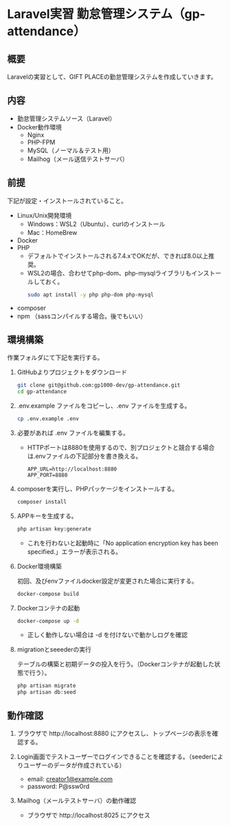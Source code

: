 # Laravel実習 勤怠管理システム（gp-attendance）

## 概要

Laravelの実習として、GIFT PLACEの勤怠管理システムを作成していきます。

## 内容

- 勤怠管理システムソース（Laravel）
- Docker動作環境
    - Nginx
    - PHP-FPM
    - MySQL（ノーマル＆テスト用）
    - Mailhog（メール送信テストサーバ）

## 前提

下記が設定・インストールされていること。

- Linux/Unix開発環境
    - Windows：WSL2（Ubuntu）、curlのインストール
    - Mac：HomeBrew
- Docker
- PHP
    - デフォルトでインストールされる7.4.xでOKだが、できれば8.0以上推奨。
    - WSL2の場合、合わせてphp-dom、php-mysqlライブラリもインストールしておく。
        ```bash
        sudo apt install -y php php-dom php-mysql
        ```
- composer
- npm （sassコンパイルする場合。後でもいい）

## 環境構築

作業フォルダにて下記を実行する。

1. GitHubよりプロジェクトをダウンロード

    ```bash
    git clone git@github.com:gp1000-dev/gp-attendance.git
    cd gp-attendance
    ```

1. .env.example ファイルをコピーし、.env ファイルを生成する。

    ```bash
    cp .env.example .env
    ```

1. 必要があれば .env ファイルを編集する。

    - HTTPポートは8880を使用するので、別プロジェクトと競合する場合は.envファイルの下記部分を書き換える。

        ```
        APP_URL=http://localhost:8880
        APP_PORT=8880
        ```

1. composerを実行し、PHPパッケージをインストールする。

    ```bash
    composer install
    ```

1. APPキーを生成する。

    ```bash
    php artisan key:generate
    ```

    -  これを行わないと起動時に「No application encryption key has been specified.」エラーが表示される。

1. Docker環境構築

    初回、及びenvファイルdocker設定が変更された場合に実行する。

    ```bash
    docker-compose build
    ```

1. Dockerコンテナの起動

    ```bash
    docker-compose up -d
    ```

    - 正しく動作しない場合は -d を付けないで動かしログを確認

1. migrationとseeederの実行

    テーブルの構築と初期データの投入を行う。（Dockerコンテナが起動した状態で行う）。

    ```bash
    php artisan migrate
    php artisan db:seed
    ```

## 動作確認

1. ブラウザで http://localhost:8880 にアクセスし、トップページの表示を確認する。

1. Login画面でテストユーザーでログインできることを確認する。（seederによりユーザーのデータが作成されている）

   - email: creator1@example.com
   - password: P@ssw0rd

1. Mailhog（メールテストサーバ）の動作確認

    - ブラウザで http://localhost:8025 にアクセス

